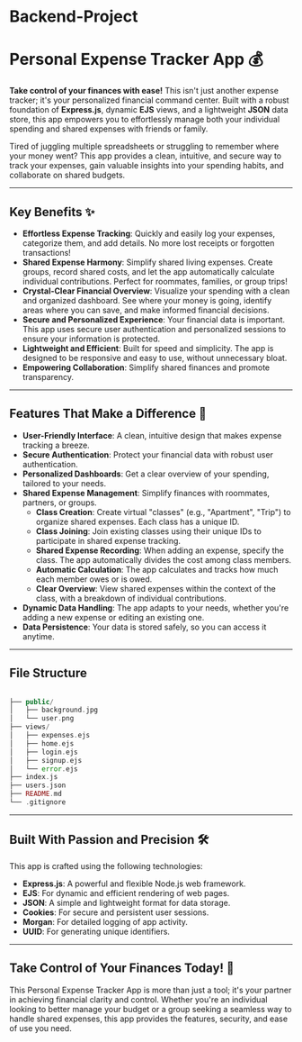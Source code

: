 # Backend-Project 
# Personal Expense Tracker App 💰

**Take control of your finances with ease!** This isn't just another expense tracker; it's your personalized financial command center. Built with a robust foundation of **Express.js**, dynamic **EJS** views, and a lightweight **JSON** data store, this app empowers you to effortlessly manage both your individual spending and shared expenses with friends or family.

Tired of juggling multiple spreadsheets or struggling to remember where your money went?  This app provides a clean, intuitive, and secure way to track your expenses, gain valuable insights into your spending habits, and collaborate on shared budgets.

---

## Key Benefits ✨

-   **Effortless Expense Tracking**:  Quickly and easily log your expenses, categorize them, and add details.  No more lost receipts or forgotten transactions!
-   **Shared Expense Harmony**:  Simplify shared living expenses.  Create groups, record shared costs, and let the app automatically calculate individual contributions. Perfect for roommates, families, or group trips!
-   **Crystal-Clear Financial Overview**:  Visualize your spending with a clean and organized dashboard.  See where your money is going, identify areas where you can save, and make informed financial decisions.
-   **Secure and Personalized Experience**:  Your financial data is important.  This app uses secure user authentication and personalized sessions to ensure your information is protected.
-   **Lightweight and Efficient**:  Built for speed and simplicity.  The app is designed to be responsive and easy to use, without unnecessary bloat.
-   **Empowering Collaboration**:  Simplify shared finances and promote transparency.

---

## Features That Make a Difference 🚀

-   **User-Friendly Interface**:  A clean, intuitive design that makes expense tracking a breeze.
-   **Secure Authentication**:  Protect your financial data with robust user authentication.
-   **Personalized Dashboards**:  Get a clear overview of your spending, tailored to your needs.
-   **Shared Expense Management**:  Simplify finances with roommates, partners, or groups.
    -   **Class Creation**: Create virtual "classes" (e.g., "Apartment", "Trip") to organize shared expenses.  Each class has a unique ID.
    -   **Class Joining**: Join existing classes using their unique IDs to participate in shared expense tracking.
    -   **Shared Expense Recording**:  When adding an expense, specify the class. The app automatically divides the cost among class members.
    -   **Automatic Calculation**: The app calculates and tracks how much each member owes or is owed.
    -   **Clear Overview**:  View shared expenses within the context of the class, with a breakdown of individual contributions.
-   **Dynamic Data Handling**:  The app adapts to your needs, whether you're adding a new expense or editing an existing one.
-   **Data Persistence**: Your data is stored safely, so you can access it anytime.

---
## File Structure
```php

├── public/
│   ├── background.jpg
│   └── user.png
├── views/
│   ├── expenses.ejs
│   ├── home.ejs
│   ├── login.ejs
│   ├── signup.ejs
│   └── error.ejs
├── index.js
├── users.json
├── README.md
└── .gitignore

```
---

## Built With Passion and Precision 🛠️

This app is crafted using the following technologies:

-   **Express.js**:  A powerful and flexible Node.js web framework.
-   **EJS**:  For dynamic and efficient rendering of web pages.
-   **JSON**:  A simple and lightweight format for data storage.
-   **Cookies**:  For secure and persistent user sessions.
-   **Morgan**:  For detailed logging of app activity.
-   **UUID**:  For generating unique identifiers.

---

## Take Control of Your Finances Today! 🚀

This Personal Expense Tracker App is more than just a tool; it's your partner in achieving financial clarity and control.  Whether you're an individual looking to better manage your budget or a group seeking a seamless way to handle shared expenses, this app provides the features, security, and ease of use you need.
